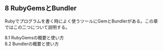 ## 8 RubyGemsとBundler

Rubyでプログラムを書く時によく使うツールにGemとBundlerがある。この章ではこの二つについて説明する。

8.1 RubyGemsの概要と使い方  
8.2 Bundlerの概要と使い方  